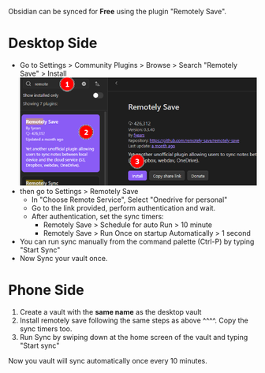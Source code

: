 Obsidian can be synced for **Free** using the plugin "Remotely Save".

# Desktop Side
- Go to Settings > Community Plugins > Browse > Search "Remotely Save" > Install
![](Syncing%20Obsidian%20rem.png)
- then go to Settings > Remotely Save
	- In "Choose Remote Service", Select "Onedrive for personal"
	- Go to the link provided, perform authentication and wait.
	- After authentication, set the sync timers:
		- Remotely Save > Schedule for auto Run > 10 minute
		- Remotely Save > Run Once on startup Automatically > 1 second
- You can run sync manually from the command palette (Ctrl-P) by typing "Start Sync"
- Now Sync your vault once.

# Phone Side
1. Create a vault with the **same name** as the desktop vault
2. Install remotely save following the same steps as above ^^^^. Copy the sync timers too.
3. Run Sync by swiping down at the home screen of the vault and typing "Start sync"

Now you vault will sync automatically once every 10 minutes.